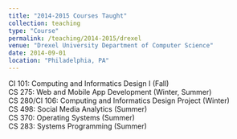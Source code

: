 ```yaml
---
title: "2014-2015 Courses Taught"
collection: teaching
type: "Course"
permalink: /teaching/2014-2015/drexel
venue: "Drexel University Department of Computer Science"
date: 2014-09-01
location: "Philadelphia, PA"
---
```


CI 101: Computing and Informatics Design I (Fall)  
CS 275: Web and Mobile App Development (Winter, Summer)  
CS 280/CI 106: Computing and Informatics Design Project (Winter)  
CS 498: Social Media Analytics (Summer)  
CS 370: Operating Systems (Summer)  
CS 283: Systems Programming (Summer)  